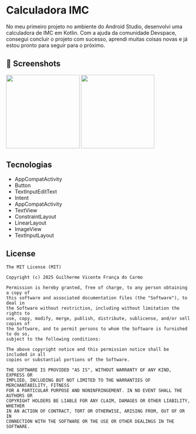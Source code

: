 # Calculadora IMC
No meu primeiro projeto no ambiente do Android Studio, desenvolvi uma calculadora de IMC em Kotlin. Com a ajuda da comunidade Devspace, consegui concluir o projeto com sucesso, aprendi muitas coisas novas e já estou pronto para seguir para o próximo.

## :camera_flash: Screenshots
<!-- You can add more screenshots here if you like -->
<img src="https://github.com/user-attachments/assets/3d1b49ec-8fc3-4b4f-a51c-8b3d8f45a92a" width="200">
<img src="https://github.com/user-attachments/assets/b89f6d21-4880-416c-a698-49396b34a926" width="200">

## Tecnologias

- AppCompatActivity
- Button
- TextInputEditText
- Intent
- AppCompatActivity
- TextView
- ConstraintLayout
- LinearLayout
- ImageView
- TextInputLayout


## License
```
The MIT License (MIT)

Copyright (c) 2025 Guilherme Vicente França do Carmo

Permission is hereby granted, free of charge, to any person obtaining a copy of
this software and associated documentation files (the "Software"), to deal in
the Software without restriction, including without limitation the rights to
use, copy, modify, merge, publish, distribute, sublicense, and/or sell copies of
the Software, and to permit persons to whom the Software is furnished to do so,
subject to the following conditions:

The above copyright notice and this permission notice shall be included in all
copies or substantial portions of the Software.

THE SOFTWARE IS PROVIDED "AS IS", WITHOUT WARRANTY OF ANY KIND, EXPRESS OR
IMPLIED, INCLUDING BUT NOT LIMITED TO THE WARRANTIES OF MERCHANTABILITY, FITNESS
FOR A PARTICULAR PURPOSE AND NONINFRINGEMENT. IN NO EVENT SHALL THE AUTHORS OR
COPYRIGHT HOLDERS BE LIABLE FOR ANY CLAIM, DAMAGES OR OTHER LIABILITY, WHETHER
IN AN ACTION OF CONTRACT, TORT OR OTHERWISE, ARISING FROM, OUT OF OR IN
CONNECTION WITH THE SOFTWARE OR THE USE OR OTHER DEALINGS IN THE SOFTWARE.
```
